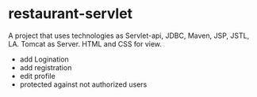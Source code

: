 # restaurant-servlet
A project that uses technologies as Servlet-api, JDBC, Maven, JSP, JSTL, LA. Tomcat as Server. HTML and CSS for view.

- add Logination
- add registration
- edit profile
- protected against not authorized users
